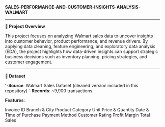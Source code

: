 **SALES-PERFORMANCE-AND-CUSTOMER-INSIGHTS-ANALYSIS-WALMART**

-------------------------------------------------------------------------------------------------------------------------------------------------------------------------------------------------------------------

**📌 Project Overview**

This project focuses on analyzing Walmart sales data to uncover insights into customer behavior, product performance, and revenue drivers. By applying data cleaning, feature engineering, and exploratory data analysis (EDA), the project highlights how data-driven insights can support strategic business decisions such as inventory planning, pricing strategies, and customer engagement.

-------------------------------------------------------------------------------------------------------------------------------------------------------------------------------------------------------------------

**📂 Dataset**

'-**Source**: Walmart Sales Dataset (cleaned version included in this repository)
'-**Records**: ~9,900 transactions

**Features**:

Invoice ID
Branch & City
Product Category
Unit Price & Quantity
Date & Time of Purchase
Payment Method
Customer Rating
Profit Margin
Total Sales

